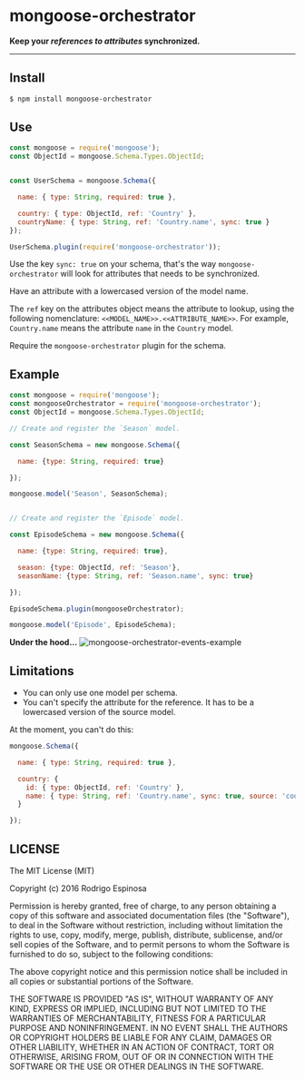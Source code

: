 # mongoose-orchestrator


**Keep your _references to attributes_ synchronized.**


---

## Install

```bash
$ npm install mongoose-orchestrator
```

## Use

```js
const mongoose = require('mongoose');
const ObjectId = mongoose.Schema.Types.ObjectId;


const UserSchema = mongoose.Schema({

  name: { type: String, required: true },

  country: { type: ObjectId, ref: 'Country' },
  countryName: { type: String, ref: 'Country.name', sync: true }
});

UserSchema.plugin(require('mongoose-orchestrator'));
```

Use the key `sync: true` on your schema, that's the way `mongoose-orchestrator` will look for attributes that needs to be synchronized.

Have an attribute with a lowercased version of the model name.

The `ref` key on the attributes object means the attribute to lookup, using the following nomenclature: `<<MODEL_NAME>>.<<ATTRIBUTE_NAME>>`. For example, `Country.name` means the attribute `name` in the `Country` model.

Require the `mongoose-orchestrator` plugin for the schema.



## Example

```js
const mongoose = require('mongoose');
const mongooseOrchestrator = require('mongoose-orchestrator');
const ObjectId = mongoose.Schema.Types.ObjectId;

// Create and register the `Season` model.

const SeasonSchema = new mongoose.Schema({

  name: {type: String, required: true}

});

mongoose.model('Season', SeasonSchema);


// Create and register the `Episode` model.

const EpisodeSchema = new mongoose.Schema({

  name: {type: String, required: true},

  season: {type: ObjectId, ref: 'Season'},
  seasonName: {type: String, ref: 'Season.name', sync: true}

});

EpisodeSchema.plugin(mongooseOrchestrator);

mongoose.model('Episode', EpisodeSchema);
```

**Under the hood...**
![mongoose-orchestrator-events-example](https://dl.dropboxusercontent.com/u/73676286/GitHub/mongoose-orchestrator-events-example.gif)


## Limitations

- You can only use one model per schema.
- You can't specify the attribute for the reference. It has to be a lowercased version of the source model.

At the moment, you can't do this:

```js
mongoose.Schema({

  name: { type: String, required: true },

  country: {
    id: { type: ObjectId, ref: 'Country' },
    name: { type: String, ref: 'Country.name', sync: true, source: 'country.id' }
  }

});
```

## LICENSE

The MIT License (MIT)

Copyright (c) 2016 Rodrigo Espinosa

Permission is hereby granted, free of charge, to any person obtaining a copy
of this software and associated documentation files (the "Software"), to deal
in the Software without restriction, including without limitation the rights
to use, copy, modify, merge, publish, distribute, sublicense, and/or sell
copies of the Software, and to permit persons to whom the Software is
furnished to do so, subject to the following conditions:

The above copyright notice and this permission notice shall be included in all
copies or substantial portions of the Software.

THE SOFTWARE IS PROVIDED "AS IS", WITHOUT WARRANTY OF ANY KIND, EXPRESS OR
IMPLIED, INCLUDING BUT NOT LIMITED TO THE WARRANTIES OF MERCHANTABILITY,
FITNESS FOR A PARTICULAR PURPOSE AND NONINFRINGEMENT. IN NO EVENT SHALL THE
AUTHORS OR COPYRIGHT HOLDERS BE LIABLE FOR ANY CLAIM, DAMAGES OR OTHER
LIABILITY, WHETHER IN AN ACTION OF CONTRACT, TORT OR OTHERWISE, ARISING FROM,
OUT OF OR IN CONNECTION WITH THE SOFTWARE OR THE USE OR OTHER DEALINGS IN THE
SOFTWARE.
